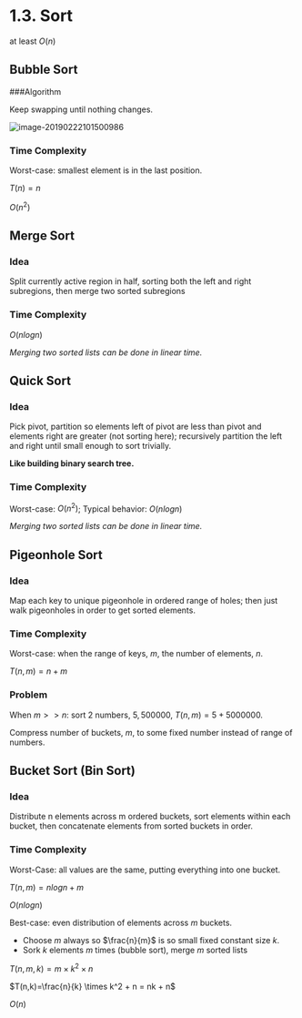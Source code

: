 # 1.3. Sort

at least $O(n)$

## Bubble Sort

###Algorithm

Keep swapping until nothing changes.

![image-20190222101500986](/Users/crystal/dataScientistNotes/Algorithm/image/bubble_sort.png)

### Time Complexity

Worst-case: smallest element is in the last position.

$T(n) = n$

$O(n^2)$

## Merge Sort

### Idea

Split currently active region in half, sorting both the left and right subregions, then merge two sorted subregions

### Time Complexity

$O(nlogn)$

*Merging two sorted lists can be done in linear time.*

## Quick Sort

### Idea

Pick pivot, partition so elements left of pivot are less than pivot and elements right are greater (not sorting here); recursively partition the left and right until small enough to sort trivially.

**Like building binary search tree.**



### Time Complexity

Worst-case: $O(n^2)$; Typical behavior: $O(nlogn)$

*Merging two sorted lists can be done in linear time.*

## Pigeonhole Sort

### Idea

Map each key to unique pigeonhole in ordered range of holes; then just walk pigeonholes in order to get sorted elements.

### Time Complexity

Worst-case: when the range of keys, $m$, the number of elements, $n$.

$T(n,m) = n+m$

### Problem

When $m >> n$: sort 2 numbers, $5, 500000$, $T(n,m) = 5+5000000$.

Compress number of buckets, $m$, to some fixed number instead of range of numbers.

## Bucket Sort (Bin Sort)

### Idea

Distribute n elements across m ordered buckets, sort elements within each bucket, then concatenate elements from sorted buckets in order.

### Time Complexity

Worst-Case: all values are the same, putting everything into one bucket.

$T(n,m)=nlogn+m$

$O(nlogn)​$

Best-case: even distribution of elements across $m$ buckets.

* Choose $m$ always so $\frac{n}{m}$ is so small fixed constant size $k$.
* Sork $k$ elements $m$ times (bubble sort), merge $m$ sorted lists

$T(n,m,k)=m\times k^2 \times n$

$T(n,k)=\frac{n}{k} \times k^2 + n = nk + n$

$O(n)​$

